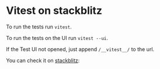 # Vitest on stackblitz

To run the tests run `vitest`.

To run the tests on the UI run `vitest --ui`.

If the Test UI not opened, just append `/__vitest__/` to the url.

You can check it on [stackblitz](https://stackblitz.com/fork/github/userquin/vitejs-vite-latest?initialPath=__vitest__):
